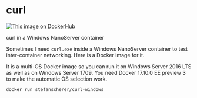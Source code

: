 # curl
[![This image on DockerHub](https://img.shields.io/docker/pulls/stefanscherer/curl-windows.svg)](https://hub.docker.com/r/stefanscherer/curl-windows/)

curl in a Windows NanoServer container

Sometimes I need `curl.exe` inside a Windows NanoServer container to test inter-container networking. Here is a Docker image for it.

It is a multi-OS Docker image so you can run it on Windows Server 2016 LTS as well as on Windows Server 1709. You need Docker 17.10.0 EE preview 3 to make the automatic OS selection work.

```
docker run stefanscherer/curl-windows
```

